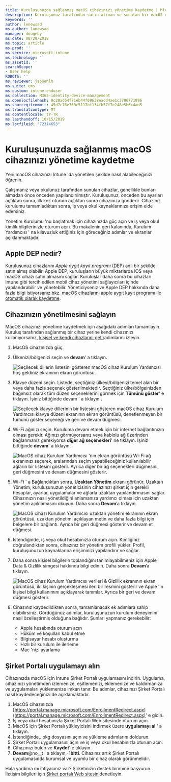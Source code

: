 ```yaml
---
title: Kuruluşunuzda sağlanmış macOS cihazınızı yönetime kaydetme | Microsoft Docs
description: Kuruluşunuz tarafından satın alınan ve sunulan bir macOS cihazının Intune 'a nasıl kaydedileceğini açıklar.
keywords: ''
author: lenewsad
ms.author: lanewsad
manager: dougeby
ms.date: 08/29/2018
ms.topic: article
ms.prod: ''
ms.service: microsoft-intune
ms.technology: ''
ms.assetid: ''
searchScope:
- User help
ROBOTS: ''
ms.reviewer: japoehlm
ms.suite: ems
ms.custom: intune-enduser
ms.collection: M365-identity-device-management
ms.openlocfilehash: 9c20ad54f71eb44f69638eacd4ae1c3796771896
ms.sourcegitcommit: 45d7c76e760c5117bf134fb57f7e248e5b6c4ad5
ms.translationtype: MT
ms.contentlocale: tr-TR
ms.lasthandoff: 10/15/2019
ms.locfileid: "72314653"
---
```

# <a name="enroll-your-organization-provided-macos-device-in-management"></a>Kuruluşunuzda sağlanmış macOS cihazınızı yönetime kaydetme

Yeni macOS cihazınızı Intune 'da yönetilen şekilde nasıl alabileceğinizi öğrenin.  

Çalışmanız veya okulunuz tarafından sunulan cihazlar, genellikle bunları almadan önce önceden yapılandırılmıştır. Kuruluşunuz, önceden bu ayarları açtıktan sonra, ilk kez oturum açtıktan sonra cihazınıza gönderir. Cihazınız kurulumu tamamladıktan sonra, iş veya okul kaynaklarınıza erişim elde edersiniz.

Yönetim Kurulumu 'nu başlatmak için cihazınızda güç açın ve iş veya okul kimlik bilgilerinizle oturum açın. Bu makalenin geri kalanında, Kurulum Yardımcısı ' na kılavuzluk ettiğiniz için göreceğiniz adımlar ve ekranlar açıklanmaktadır.

## <a name="what-is-apple-dep"></a>Apple DEP nedir?

Kuruluşunuz cihazlarını *Apple aygıt kayıt programı* (DEP) adlı bir şekilde satın almış olabilir. Apple DEP, kuruluşların büyük miktarlarda iOS veya macOS cihazı satın almasını sağlar. Kuruluşlar daha sonra bu cihazları Intune gibi tercih edilen mobil cihaz yönetimi sağlayıcıları içinde yapılandırabilir ve yönetebilir. Yöneticiyseniz ve Apple DEP hakkında daha fazla bilgi istiyorsanız bkz. [macOS cihazlarını apple aygıt kayıt programı Ile otomatik olarak kaydetme](https://docs.microsoft.com/intune/enrollment/device-enrollment-program-enroll-macos).  

## <a name="get-your-device-managed"></a>Cihazınızın yönetilmesini sağlayın

MacOS cihazınızı yönetime kaydetmek için aşağıdaki adımları tamamlayın. Kuruluş tarafından sağlanmış bir cihaz yerine kendi cihazınızı kullanıyorsanız, [kişisel ve kendi cihazlarını getir](enroll-your-device-in-intune-macos-cp.md)adımlarını izleyin.  

1. MacOS cihazınızda güç.
2. Ülkenizi/bölgenizi seçin ve **devam**' a tıklayın.  

   ![Seçilecek dillerin listesini gösteren macOS cihaz Kurulum Yardımcısı hoş geldiniz ekranının ekran görüntüsü.](./media/macos-dep-welcome-1808.png)
3. Klavye düzeni seçin. Listede, seçtiğiniz ülkeyi/bölgenizi temel alan bir veya daha fazla seçenek gösterilmektedir. Seçtiğiniz ülke/bölgeinizden bağımsız olarak tüm düzen seçeneklerini görmek için **Tümünü göster**' e tıklayın. İşiniz bittiğinde devam ' a tıklayın **.**  

   ![Seçilecek klavye dillerinin bir listesini gösteren macOS cihaz Kurulum Yardımcısı klavye düzeni ekranının ekran görüntüsü, denetlenmeyen bir tümünü göster seçeneği ve geri ve devam düğmesi.](./media/macos-dep-keyboard-1808.png)  
4. Wi-Fi ağınızı seçin. Kuruluma devam etmek için bir internet bağlantınızın olması gerekir. Ağınızı görmüyorsanız veya kablolu ağ üzerinden bağlanmanız gerekiyorsa **diğer ağ seçenekleri**' ne tıklayın. İşiniz bittiğinde **devam**' a tıklayın.  

   ![MacOS cihaz Kurulum Yardımcısı 'nın ekran görüntüsü Wi-Fi ağ ekranınızı seçerek, aralarından seçim yapabileceğiniz kullanılabilir ağların bir listesini gösterir. Ayrıca diğer bir ağ seçenekleri düğmesini, geri düğmesini ve devam düğmesini gösterir.](./media/macos-dep-wifi-1808.png)  
5. Wi-Fi ' a Bağlandıktan sonra, **Uzaktan Yönetim** ekranı görünür. Uzaktan Yönetim, kuruluşunuzun yöneticisinin cihazınızı şirket için gerekli hesaplar, ayarlar, uygulamalar ve ağlarla uzaktan yapılandırmasını sağlar. Cihazınızın nasıl yönetildiğini anlamanıza yardımcı olması için uzaktan yönetim açıklamasını okuyun. Daha sonra **Devam**’a tıklayın.  

   ![MacOS cihazı Kurulum Yardımcısı uzaktan yönetim ekranının ekran görüntüsü, uzaktan yönetimi açıklayan metin ve daha fazla bilgi için belgelere bir bağlantı. Ayrıca bir geri düğmesi gösterir ve devam et düğmesi.](./media/macos-dep-remote-management-1-1808.png)  
6. İstendiğinde, iş veya okul hesabınızla oturum açın. Kimliğiniz doğrulandıktan sonra, cihazınız bir yönetim profili yükler. Profil, kuruluşunuzun kaynaklarına erişiminizi yapılandırır ve sağlar.  
7. Daha sonra kişisel bilgilerin toplandığını tanımlayabilmeniz için Apple Data & Gizlilik simgesi hakkında bilgi edinin. Daha sonra **Devam**’a tıklayın.  

   ![MacOS cihaz Kurulum Yardımcısı verileri & Gizlilik ekranının ekran görüntüsü, iki kişinin gerçekleşmesi ileri bir resmini gösterir ve Apple 'ın kişisel bilgi kullanımını açıklayarak tanımlar. Ayrıca bir geri ve devam düğmesi gösterir.](./media/macos-dep-apple-data-privacy-1808.png)  
8. Cihazınız kaydedildikten sonra, tamamlanacak ek adımlara sahip olabilirsiniz. Gördüğünüz adımlar, kuruluşunuzun kurulum deneyimini nasıl özelleştirmiş olduğuna bağlıdır. Şunları yapmanız gerekebilir:
    * Apple hesabında oturum açın
    * Hüküm ve koşulları kabul etme
    * Bilgisayar hesabı oluşturma
    * Hızlı bir kurulum ile ilerleme
    * Mac 'nizi ayarlama

## <a name="get-the-company-portal-app"></a>Şirket Portalı uygulamayı alın

Cihazınızda macOS için Intune Şirket Portalı uygulamasını indirin. Uygulama, cihazınızı yönetimden izlemenize, eşitlemenizi, eklemenize ve kaldırmanıza ve uygulamaları yüklemenize imkan tanır. Bu adımlar, cihazınızı Şirket Portalı nasıl kaydedeceğinizi de açıklamaktadır.

1. MacOS cihazınızda [https://portal.manage.microsoft.com/EnrollmentRedirect.aspx](https://portal.manage.microsoft.com/EnrollmentRedirect.aspx)' e gidin.
2. İş veya okul hesabınızla Şirket Portalı Web sitesinde oturum açın. 
3. MacOS için Şirket Portalı yükleyicisini indirmek üzere **uygulamayı al** ' a tıklayın.
4. İstendiğinde,. pkg dosyasını açın ve yükleme adımlarını doldurun.
5. Şirket Portalı uygulamasını açın ve iş veya okul hesabınızla oturum açın.
6. Cihazınızı bulun ve **Kaydet**' e tıklayın.
7. **Devam**@no__t ' a tıklayın,-1**bitti**. Cihazınız artık Şirket Portalı uygulamasında kurumsal ve uyumlu bir cihaz olarak görünmelidir.

Hala yardıma mı ihtiyacınız var? Şirketinizin destek birimine başvurun. İletişim bilgileri için [Şirket portalı Web sitesini](https://go.microsoft.com/fwlink/?linkid=2010980)denetleyin.
